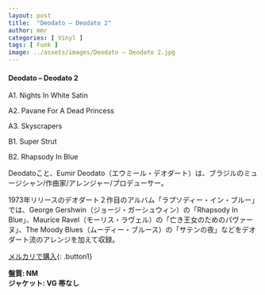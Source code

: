 ```yaml
---
layout: post
title:  "Deodato – Deodato 2"
author: mmr
categories: [ Vinyl ]
tags: [ Funk ]
image: ../assets/images/Deodato – Deodato 2.jpg
---
```


#### Deodato – Deodato 2

A1. Nights In White Satin

A2. Pavane For A Dead Princess

A3. Skyscrapers

B1. Super Strut

B2. Rhapsody In Blue

Deodatoこと、Eumir Deodato（エウミール・デオダート）は、ブラジルのミュージシャン/作曲家/アレンジャー/プロデューサー。

1973年リリースのデオダート２作目のアルバム「ラプソディー・イン・ブルー」では、George Gershwin（ジョージ・ガーシュウィン）の「Rhapsody In Blue」、Maurice Ravel（モーリス・ラヴェル）の「亡き王女のためのパヴァーヌ」、The Moody Blues（ムーディー・ブルース）の「サテンの夜」などをデオダート流のアレンジを加えて収録。

[メルカリで購入](https://jp.mercari.com/item/m92189547389){: .button1}

<div class="mt-4 mb-4 d-flex align-items-center">
<strong class="mr-1">盤質: NM</strong>
</div>
<div class="mt-4 mb-4 d-flex align-items-center">
<strong class="mr-1">ジャケット: VG 帯なし</strong>
</div>
